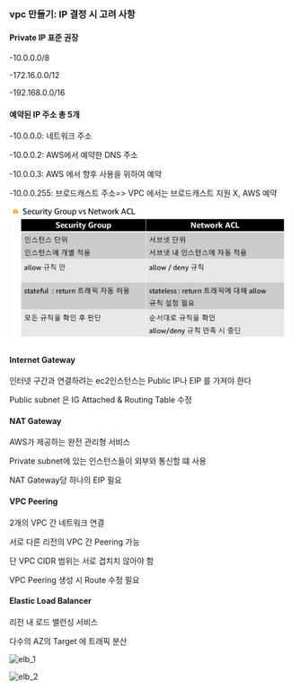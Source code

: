 

### vpc 만들기: IP 결정 시 고려 사항

#### Private IP 표준 권장

-10.0.0.0/8

-172.16.0.0/12

-192.168.0.0/16

#### 예약된 IP 주소 총 5개

-10.0.0.0: 네트워크 주소

-10.0.0.2: AWS에서 예약한 DNS 주소

-10.0.0.3: AWS 에서 향후 사용을 위하여 예약

-10.0.0.255: 브로드캐스트 주소=> VPC 에서는 브로드캐스트 지원 X, AWS 예약

![image-20201207165244909](./image/image-20201207165244909.png)

#### Internet Gateway

인터넷 구간과 연결하려는 ec2인스턴스는 Public IP나 EIP 를 가져야 한다

Public subnet 은 IG Attached & Routing Table 수정



#### NAT Gateway

AWS가 제공하는 완전 관리형 서비스

Private subnet에 있는 인스턴스들이 외부와 통신할 떄 사용

NAT Gateway당 하나의 EIP 필요



#### VPC Peering

2개의 VPC 간 네트워크 연결

서로 다른 리전의 VPC 간 Peering 가능

단 VPC CIDR 범위는 서로 겹치치 않아야 함

VPC Peering 생성 시 Route 수정 필요



#### Elastic Load Balancer

리전 내 로드 밸런싱 서비스 

다수의 AZ의 Target 에 트래픽 분산

![elb_1](C:\Users\SAMSUNG\Desktop\git\TIL\image\elb_1.PNG)

![elb_2](C:\Users\SAMSUNG\Desktop\git\TIL\image\elb_2.PNG)























